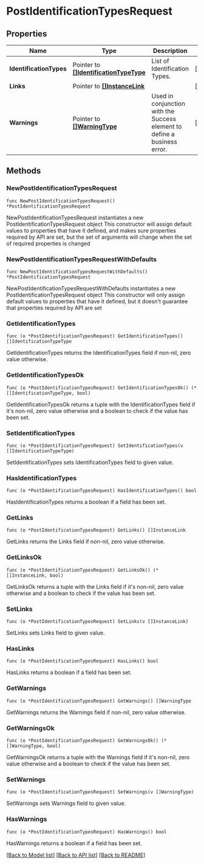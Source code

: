 # PostIdentificationTypesRequest

## Properties

Name | Type | Description | Notes
------------ | ------------- | ------------- | -------------
**IdentificationTypes** | Pointer to [**[]IdentificationTypeType**](IdentificationTypeType.md) | List of Identification Types. | [optional] 
**Links** | Pointer to [**[]InstanceLink**](InstanceLink.md) |  | [optional] 
**Warnings** | Pointer to [**[]WarningType**](WarningType.md) | Used in conjunction with the Success element to define a business error. | [optional] 

## Methods

### NewPostIdentificationTypesRequest

`func NewPostIdentificationTypesRequest() *PostIdentificationTypesRequest`

NewPostIdentificationTypesRequest instantiates a new PostIdentificationTypesRequest object
This constructor will assign default values to properties that have it defined,
and makes sure properties required by API are set, but the set of arguments
will change when the set of required properties is changed

### NewPostIdentificationTypesRequestWithDefaults

`func NewPostIdentificationTypesRequestWithDefaults() *PostIdentificationTypesRequest`

NewPostIdentificationTypesRequestWithDefaults instantiates a new PostIdentificationTypesRequest object
This constructor will only assign default values to properties that have it defined,
but it doesn't guarantee that properties required by API are set

### GetIdentificationTypes

`func (o *PostIdentificationTypesRequest) GetIdentificationTypes() []IdentificationTypeType`

GetIdentificationTypes returns the IdentificationTypes field if non-nil, zero value otherwise.

### GetIdentificationTypesOk

`func (o *PostIdentificationTypesRequest) GetIdentificationTypesOk() (*[]IdentificationTypeType, bool)`

GetIdentificationTypesOk returns a tuple with the IdentificationTypes field if it's non-nil, zero value otherwise
and a boolean to check if the value has been set.

### SetIdentificationTypes

`func (o *PostIdentificationTypesRequest) SetIdentificationTypes(v []IdentificationTypeType)`

SetIdentificationTypes sets IdentificationTypes field to given value.

### HasIdentificationTypes

`func (o *PostIdentificationTypesRequest) HasIdentificationTypes() bool`

HasIdentificationTypes returns a boolean if a field has been set.

### GetLinks

`func (o *PostIdentificationTypesRequest) GetLinks() []InstanceLink`

GetLinks returns the Links field if non-nil, zero value otherwise.

### GetLinksOk

`func (o *PostIdentificationTypesRequest) GetLinksOk() (*[]InstanceLink, bool)`

GetLinksOk returns a tuple with the Links field if it's non-nil, zero value otherwise
and a boolean to check if the value has been set.

### SetLinks

`func (o *PostIdentificationTypesRequest) SetLinks(v []InstanceLink)`

SetLinks sets Links field to given value.

### HasLinks

`func (o *PostIdentificationTypesRequest) HasLinks() bool`

HasLinks returns a boolean if a field has been set.

### GetWarnings

`func (o *PostIdentificationTypesRequest) GetWarnings() []WarningType`

GetWarnings returns the Warnings field if non-nil, zero value otherwise.

### GetWarningsOk

`func (o *PostIdentificationTypesRequest) GetWarningsOk() (*[]WarningType, bool)`

GetWarningsOk returns a tuple with the Warnings field if it's non-nil, zero value otherwise
and a boolean to check if the value has been set.

### SetWarnings

`func (o *PostIdentificationTypesRequest) SetWarnings(v []WarningType)`

SetWarnings sets Warnings field to given value.

### HasWarnings

`func (o *PostIdentificationTypesRequest) HasWarnings() bool`

HasWarnings returns a boolean if a field has been set.


[[Back to Model list]](../README.md#documentation-for-models) [[Back to API list]](../README.md#documentation-for-api-endpoints) [[Back to README]](../README.md)


